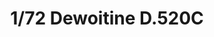 ---
layout: product
title: "1/72 Dewoitine D.520C"
price: "1300" 
desc: "Maketa"
img_path: "/assets/img/ARK72016.webp"
brand: "Ark Models"
available: false
special_offer: false
new: false
soon: false
cat: "010000"
subcat: "015000"
subsubcat: "0N/A"
sifra: "ARK72016"
popular: false
spec: false
---